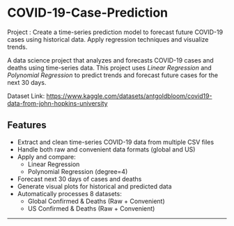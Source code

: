 # COVID-19-Case-Prediction
Project : Create a time-series prediction model to forecast future COVID-19 cases using
historical data. Apply regression techniques and visualize trends.

A data science project that analyzes and forecasts COVID-19 cases and deaths using time-series data. This project uses *Linear Regression* and *Polynomial Regression* to predict trends and forecast future cases for the next 30 days.

Dataset Link:
https://www.kaggle.com/datasets/antgoldbloom/covid19-data-from-john-hopkins-university

##  Features

- Extract and clean time-series COVID-19 data from multiple CSV files
- Handle both raw and convenient data formats (global and US)
- Apply and compare:
  - Linear Regression
  - Polynomial Regression (degree=4)
- Forecast next 30 days of cases and deaths
- Generate visual plots for historical and predicted data
- Automatically processes 8 datasets:
  - Global Confirmed & Deaths (Raw + Convenient)
  - US Confirmed & Deaths (Raw + Convenient)

---
